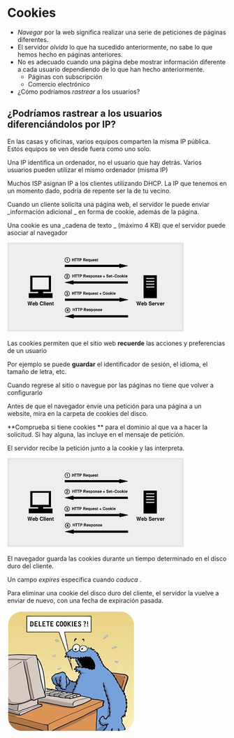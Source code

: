 # Cookies

* _Navegar_  por la web significa realizar una serie de peticiones de páginas diferentes.
* El servidor  _olvida_  lo que ha sucedido anteriormente, no sabe lo que hemos hecho en páginas anteriores.
* No es adecuado cuando una página debe mostrar información diferente a cada usuario dependiendo de lo que han hecho anteriormente.
  * Páginas con subscripción
  * Comercio electrónico
* ¿Cómo podríamos  _rastrear_  a los usuarios?

## ¿Podríamos rastrear a los usuarios diferenciándolos por IP?

En las casas y oficinas, varios equipos comparten la misma IP pública. Estos equipos se ven desde fuera como uno solo.

Una IP identifica un ordenador, no el usuario que hay detrás. Varios usuarios pueden utilizar el mismo ordenador (misma IP)

Muchos ISP asignan IP a los clientes utilizando DHCP. La IP que tenemos en un momento dado, podría de repente ser la de tu vecino.

Cuando un cliente solicita una página web, el servidor le puede enviar  _información adicional _ en forma de cookie, además de la página.

Una cookie es una  _cadena de texto _ (máximo 4 KB) que el servidor puede asociar al navegador

![imagen](img/teoria-http20.jpg)

Las cookies permiten que el sitio web  **recuerde**  las acciones y preferencias de un usuario

Por ejemplo se puede  **guardar**  el identificador de sesión, el idioma, el tamaño de letra, etc.

Cuando regrese al sitio o navegue por las páginas no tiene que volver a configurarlo

Antes de que el navegador envíe una petición para una página a un website, mira en la carpeta de cookies del disco.

**Comprueba si tiene cookies ** para el dominio al que va a hacer la solicitud. Si hay alguna, las incluye en el mensaje de petición.

El servidor recibe la petición junto a la cookie y las interpreta.

![imagen](img/teoria-http21.jpg)

El navegador guarda las cookies durante un tiempo determinado en el disco duro del cliente.

Un campo  _expires_  especifica cuando  _caduca_ .

Para eliminar una cookie del disco duro del cliente, el servidor la vuelve a enviar de nuevo, con una fecha de expiración pasada.

![imagen](img/teoria-http22.png)
